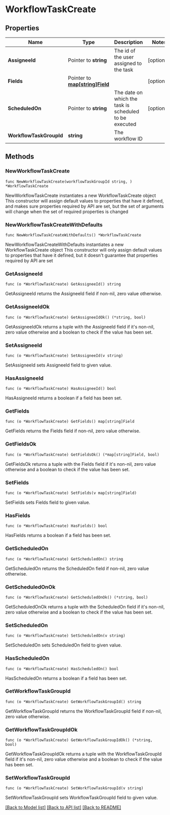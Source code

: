 # WorkflowTaskCreate

## Properties

Name | Type | Description | Notes
------------ | ------------- | ------------- | -------------
**AssigneeId** | Pointer to **string** | The id of the user assigned to the task | [optional] 
**Fields** | Pointer to [**map[string]Field**](Field.md) |  | [optional] 
**ScheduledOn** | Pointer to **string** | The date on which the task is scheduled to be executed | [optional] 
**WorkflowTaskGroupId** | **string** | The workflow ID | 

## Methods

### NewWorkflowTaskCreate

`func NewWorkflowTaskCreate(workflowTaskGroupId string, ) *WorkflowTaskCreate`

NewWorkflowTaskCreate instantiates a new WorkflowTaskCreate object
This constructor will assign default values to properties that have it defined,
and makes sure properties required by API are set, but the set of arguments
will change when the set of required properties is changed

### NewWorkflowTaskCreateWithDefaults

`func NewWorkflowTaskCreateWithDefaults() *WorkflowTaskCreate`

NewWorkflowTaskCreateWithDefaults instantiates a new WorkflowTaskCreate object
This constructor will only assign default values to properties that have it defined,
but it doesn't guarantee that properties required by API are set

### GetAssigneeId

`func (o *WorkflowTaskCreate) GetAssigneeId() string`

GetAssigneeId returns the AssigneeId field if non-nil, zero value otherwise.

### GetAssigneeIdOk

`func (o *WorkflowTaskCreate) GetAssigneeIdOk() (*string, bool)`

GetAssigneeIdOk returns a tuple with the AssigneeId field if it's non-nil, zero value otherwise
and a boolean to check if the value has been set.

### SetAssigneeId

`func (o *WorkflowTaskCreate) SetAssigneeId(v string)`

SetAssigneeId sets AssigneeId field to given value.

### HasAssigneeId

`func (o *WorkflowTaskCreate) HasAssigneeId() bool`

HasAssigneeId returns a boolean if a field has been set.

### GetFields

`func (o *WorkflowTaskCreate) GetFields() map[string]Field`

GetFields returns the Fields field if non-nil, zero value otherwise.

### GetFieldsOk

`func (o *WorkflowTaskCreate) GetFieldsOk() (*map[string]Field, bool)`

GetFieldsOk returns a tuple with the Fields field if it's non-nil, zero value otherwise
and a boolean to check if the value has been set.

### SetFields

`func (o *WorkflowTaskCreate) SetFields(v map[string]Field)`

SetFields sets Fields field to given value.

### HasFields

`func (o *WorkflowTaskCreate) HasFields() bool`

HasFields returns a boolean if a field has been set.

### GetScheduledOn

`func (o *WorkflowTaskCreate) GetScheduledOn() string`

GetScheduledOn returns the ScheduledOn field if non-nil, zero value otherwise.

### GetScheduledOnOk

`func (o *WorkflowTaskCreate) GetScheduledOnOk() (*string, bool)`

GetScheduledOnOk returns a tuple with the ScheduledOn field if it's non-nil, zero value otherwise
and a boolean to check if the value has been set.

### SetScheduledOn

`func (o *WorkflowTaskCreate) SetScheduledOn(v string)`

SetScheduledOn sets ScheduledOn field to given value.

### HasScheduledOn

`func (o *WorkflowTaskCreate) HasScheduledOn() bool`

HasScheduledOn returns a boolean if a field has been set.

### GetWorkflowTaskGroupId

`func (o *WorkflowTaskCreate) GetWorkflowTaskGroupId() string`

GetWorkflowTaskGroupId returns the WorkflowTaskGroupId field if non-nil, zero value otherwise.

### GetWorkflowTaskGroupIdOk

`func (o *WorkflowTaskCreate) GetWorkflowTaskGroupIdOk() (*string, bool)`

GetWorkflowTaskGroupIdOk returns a tuple with the WorkflowTaskGroupId field if it's non-nil, zero value otherwise
and a boolean to check if the value has been set.

### SetWorkflowTaskGroupId

`func (o *WorkflowTaskCreate) SetWorkflowTaskGroupId(v string)`

SetWorkflowTaskGroupId sets WorkflowTaskGroupId field to given value.



[[Back to Model list]](../README.md#documentation-for-models) [[Back to API list]](../README.md#documentation-for-api-endpoints) [[Back to README]](../README.md)


